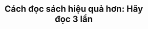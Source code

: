 ---
title: 'Cách đọc sách hiệu quả hơn: Hãy đọc 3 lần '
redirect_to: 'https://simplereads.online/blog/cach-doc-sach-hieu-qua-hon-hay-doc-3-lan'
---